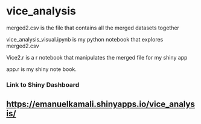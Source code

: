 # vice_analysis

merged2.csv is the file that contains all the merged datasets together

vice_analysis_visual.ipynb is my python notebook that explores merged2.csv

Vice2.r is a r notebook that manipulates the merged file for my shiny app

app.r is my shiny note book.

### Link to Shiny Dashboard
## https://emanuelkamali.shinyapps.io/vice_analysis/
